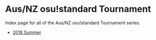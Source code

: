 # Aus/NZ osu!standard Tournament

Index page for all of the Aus/NZ osu!standard Tournament series.

- [2018 Summer](./2018_Summer "Aus/NZ osu!standard Tournament 5 - Summer")
